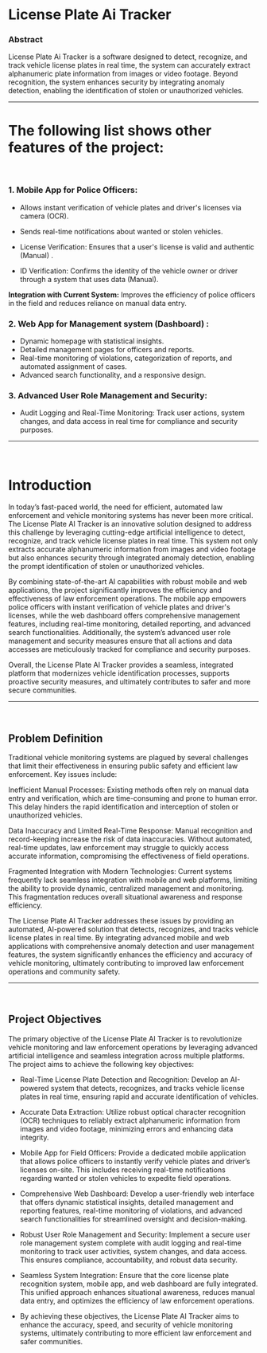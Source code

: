 # License Plate Ai Tracker
### Abstract

License Plate Ai Tracker is a software designed to detect, recognize, and track vehicle license plates in real time,
the system can accurately extract alphanumeric plate information from images or video footage.
Beyond recognition, the system enhances security by integrating anomaly detection, enabling the identification of stolen or unauthorized vehicles.

---


# The following list shows other features of the project: 
<br/>

### 1. Mobile App for Police Officers:
- Allows instant verification of vehicle plates and driver's licenses via camera (OCR).
- Sends real-time notifications about wanted or stolen vehicles.

- License Verification: Ensures that a user's license is valid and authentic (Manual) .

- ID Verification: Confirms the identity of the vehicle owner or driver through a system that uses data (Manual).


<b>Integration with Current System:</b> Improves the efficiency of police officers in the field and reduces reliance on manual data entry.
<br/>

### 2. Web App for Management system (Dashboard) :
- Dynamic homepage with statistical insights.
- Detailed management pages for officers and reports.
- Real-time monitoring of violations, categorization of reports, and automated assignment of cases.
- Advanced search functionality, and a responsive design.

### 3. Advanced User Role Management and Security:
- Audit Logging and Real-Time Monitoring:
 Track user actions, system changes, and data access in real time for compliance and security purposes.

---
<br/>

# Introduction

In today’s fast-paced world, the need for efficient, automated law enforcement and vehicle monitoring systems has never been more critical. The License Plate AI Tracker is an innovative solution designed to address this challenge by leveraging cutting-edge artificial intelligence to detect, recognize, and track vehicle license plates in real time. This system not only extracts accurate alphanumeric information from images and video footage but also enhances security through integrated anomaly detection, enabling the prompt identification of stolen or unauthorized vehicles.

By combining state-of-the-art AI capabilities with robust mobile and web applications, the project significantly improves the efficiency and effectiveness of law enforcement operations. The mobile app empowers police officers with instant verification of vehicle plates and driver's licenses, while the web dashboard offers comprehensive management features, including real-time monitoring, detailed reporting, and advanced search functionalities. Additionally, the system’s advanced user role management and security measures ensure that all actions and data accesses are meticulously tracked for compliance and security purposes.

Overall, the License Plate AI Tracker provides a seamless, integrated platform that modernizes vehicle identification processes, supports proactive security measures, and ultimately contributes to safer and more secure communities.

---
<br/>

## Problem Definition

Traditional vehicle monitoring systems are plagued by several challenges that limit their effectiveness in ensuring public safety and efficient law enforcement. Key issues include:

Inefficient Manual Processes:
Existing methods often rely on manual data entry and verification, which are time-consuming and prone to human error. This delay hinders the rapid identification and interception of stolen or unauthorized vehicles.

Data Inaccuracy and Limited Real-Time Response:
Manual recognition and record-keeping increase the risk of data inaccuracies. Without automated, real-time updates, law enforcement may struggle to quickly access accurate information, compromising the effectiveness of field operations.

Fragmented Integration with Modern Technologies:
Current systems frequently lack seamless integration with mobile and web platforms, limiting the ability to provide dynamic, centralized management and monitoring. This fragmentation reduces overall situational awareness and response efficiency.

The License Plate AI Tracker addresses these issues by providing an automated, AI-powered solution that detects, recognizes, and tracks vehicle license plates in real time. By integrating advanced mobile and web applications with comprehensive anomaly detection and user management features, the system significantly enhances the efficiency and accuracy of vehicle monitoring, ultimately contributing to improved law enforcement operations and community safety.

---
<br/>

## Project Objectives

The primary objective of the License Plate AI Tracker is to revolutionize vehicle monitoring and law enforcement operations by leveraging advanced artificial intelligence and seamless integration across multiple platforms. The project aims to achieve the following key objectives:

- Real-Time License Plate Detection and Recognition:
Develop an AI-powered system that detects, recognizes, and tracks vehicle license plates in real time, ensuring rapid and accurate identification of vehicles.

- Accurate Data Extraction:
Utilize robust optical character recognition (OCR) techniques to reliably extract alphanumeric information from images and video footage, minimizing errors and enhancing data integrity.

- Mobile App for Field Officers:
Provide a dedicated mobile application that allows police officers to instantly verify vehicle plates and driver’s licenses on-site. This includes receiving real-time notifications regarding wanted or stolen vehicles to expedite field operations.

- Comprehensive Web Dashboard:
Develop a user-friendly web interface that offers dynamic statistical insights, detailed management and reporting features, real-time monitoring of violations, and advanced search functionalities for streamlined oversight and decision-making.

- Robust User Role Management and Security:
Implement a secure user role management system complete with audit logging and real-time monitoring to track user activities, system changes, and data access. This ensures compliance, accountability, and robust data security.

- Seamless System Integration:
Ensure that the core license plate recognition system, mobile app, and web dashboard are fully integrated. This unified approach enhances situational awareness, reduces manual data entry, and optimizes the efficiency of law enforcement operations.

- By achieving these objectives, the License Plate AI Tracker aims to enhance the accuracy, speed, and security of vehicle monitoring systems, ultimately contributing to more efficient law enforcement and safer communities.
